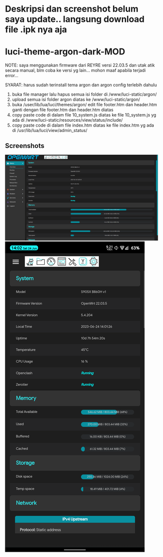 # Deskripsi dan screenshot belum saya update.. langsung download file .ipk nya aja

# luci-theme-argon-dark-MOD

NOTE: 
saya menggunakan firmware dari REYRE versi 22.03.5 dan utak atik secara manual, blm coba ke versi yg lain...
mohon maaf apabila terjadi error...

SYARAT: harus sudah terinstall tema argon dan argon config terlebih dahulu

1. buka file manager lalu hapus semua isi folder di /www/luci-static/argon/
2. upload semua isi folder argon diatas ke /www/luci-static/argon/
3. buka /user/lib/lua/luci/themes/argon/ edit file footer.htm dan header.htm ganti dengan file footer.htm dan header.htm diatas
4. copy paste code di dalam file 10_system.js diatas ke file 10_system.js yg ada di /www/luci-static/resources/view/status/include/
5. copy paste code di dalam file index.htm diatas ke file index.htm yg ada di /usr/lib/lua/luci/view/admin_status/

## Screenshots
![desktop](/Screenshots/screenshot_pc.jpg)
![mobile](/Screenshots/screenshot_phone.jpg)
